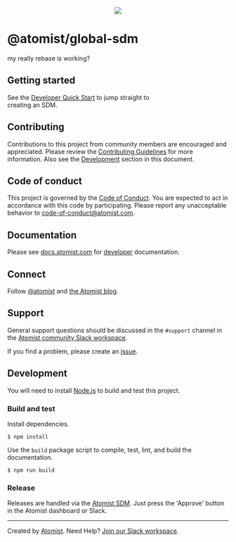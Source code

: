 <p align="center"> 
  <img src="https://images.atomist.com/sdm/SDM-Logo-Dark.png">
</p>

# @atomist/global-sdm  
  
my really rebase is working?  

[atomist-doc]: https://docs.atomist.com/ (Atomist Documentation)
 
## Getting started 
 
See the [Developer Quick Start][atomist-quick] to jump straight to  
creating an SDM. 
 
[atomist-quick]: https://docs.atomist.com/quick-start/ (Atomist - Developer Quick Start)

## Contributing

Contributions to this project from community members are encouraged
and appreciated. Please review the [Contributing 
Guidelines](CONTRIBUTING.md) for more information. Also see the 
[Development](#development) section in this document.

## Code of conduct

This project is governed by the [Code of
Conduct](CODE_OF_CONDUCT.md). You are expected to act in accordance 
with this code by participating. Please report any unacceptable
behavior to code-of-conduct@atomist.com.

## Documentation  
 
Please see [docs.atomist.com][atomist-doc] for
[developer][atomist-doc-sdm] documentation. 
 
[atomist-doc-sdm]: https://docs.atomist.com/developer/sdm/ (Atomist Documentation - SDM Developer)

## Connect

Follow [@atomist][atomist-twitter] and [the Atomist blog][atomist-blog].

[atomist-twitter]: https://twitter.com/atomist (Atomist on Twitter)
[atomist-blog]: https://blog.atomist.com/ (The Official Atomist Blog)

## Support

General support questions should be discussed in the `#support`
channel in the [Atomist community Slack workspace][slack].

If you find a problem, please create an [issue][].

[issue]: https://github.com/atomist-seeds/empty-sdm/issues

## Development

You will need to install [Node.js][node] to build and test this
project.

[node]: https://nodejs.org/ (Node.js)

### Build and test

Install dependencies.

```
$ npm install
```

Use the `build` package script to compile, test, lint, and build the
documentation.

```
$ npm run build
```

### Release

Releases are handled via the [Atomist SDM][atomist-sdm].  Just press
the 'Approve' button in the Atomist dashboard or Slack.

[atomist-sdm]: https://github.com/atomist/atomist-sdm (Atomist Software Delivery Machine)

---

Created by [Atomist][atomist].
Need Help?  [Join our Slack workspace][slack].

[atomist]: https://atomist.com/ (Atomist - How Teams Deliver Software)
[slack]: https://join.atomist.com/ (Atomist Community Slack)
